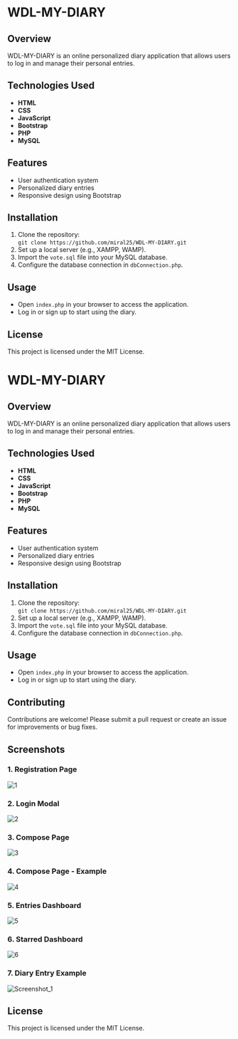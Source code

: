 # WDL-MY-DIARY

## Overview
WDL-MY-DIARY is an online personalized diary application that allows users to log in and manage their personal entries. 

## Technologies Used
- **HTML**
- **CSS**
- **JavaScript**
- **Bootstrap**
- **PHP**
- **MySQL**

## Features
- User authentication system
- Personalized diary entries
- Responsive design using Bootstrap

## Installation
1. Clone the repository:  
   `git clone https://github.com/miral25/WDL-MY-DIARY.git`
2. Set up a local server (e.g., XAMPP, WAMP).
3. Import the `vote.sql` file into your MySQL database.
4. Configure the database connection in `dbConnection.php`.

## Usage
- Open `index.php` in your browser to access the application.
- Log in or sign up to start using the diary.

## License
This project is licensed under the MIT License.

# WDL-MY-DIARY

## Overview
WDL-MY-DIARY is an online personalized diary application that allows users to log in and manage their personal entries. 

## Technologies Used
- **HTML**
- **CSS**
- **JavaScript**
- **Bootstrap**
- **PHP**
- **MySQL**

## Features
- User authentication system
- Personalized diary entries
- Responsive design using Bootstrap

## Installation
1. Clone the repository:  
   `git clone https://github.com/miral25/WDL-MY-DIARY.git`
2. Set up a local server (e.g., XAMPP, WAMP).
3. Import the `vote.sql` file into your MySQL database.
4. Configure the database connection in `dbConnection.php`.

## Usage
- Open `index.php` in your browser to access the application.
- Log in or sign up to start using the diary.

## Contributing
Contributions are welcome! Please submit a pull request or create an issue for improvements or bug fixes.

## Screenshots

### 1. Registration Page
![1](https://user-images.githubusercontent.com/29537650/84148739-07fee280-aa7d-11ea-83e4-86fbc8938b3d.png)

### 2. Login Modal
![2](https://user-images.githubusercontent.com/29537650/84148744-09c8a600-aa7d-11ea-89ec-2685208da07f.png)

### 3. Compose Page
![3](https://user-images.githubusercontent.com/29537650/84148747-0af9d300-aa7d-11ea-81b3-7f6a4eed4019.png)

### 4. Compose Page - Example
![4](https://user-images.githubusercontent.com/29537650/84148751-0c2b0000-aa7d-11ea-81bc-524754d2174f.png)

### 5. Entries Dashboard
![5](https://user-images.githubusercontent.com/29537650/84148757-0d5c2d00-aa7d-11ea-82cf-a8ffbc1b34d2.png)

### 6. Starred Dashboard
![6](https://user-images.githubusercontent.com/29537650/84148767-0f25f080-aa7d-11ea-8ed1-a30a0260a525.png)

### 7. Diary Entry Example
![Screenshot_1](https://user-images.githubusercontent.com/29537650/87233469-3b6abf00-c3e5-11ea-8a07-6989c3cab259.png)

## License
This project is licensed under the MIT License.
